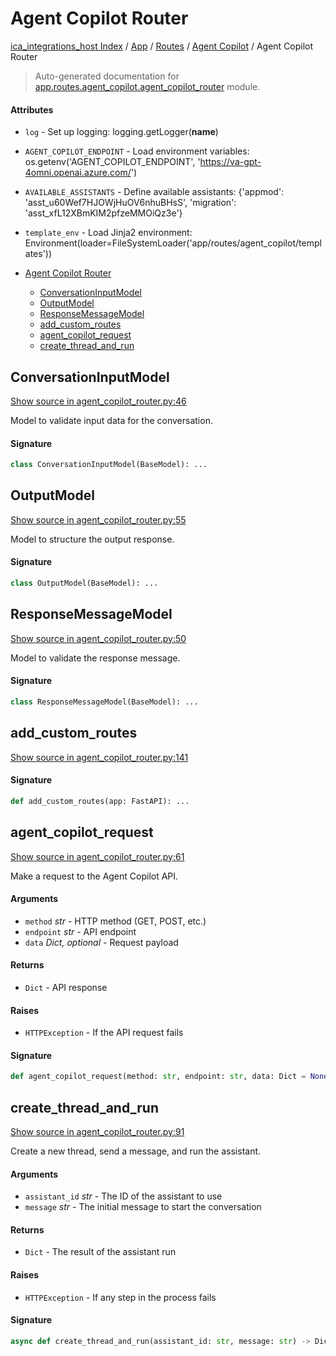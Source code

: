 # Agent Copilot Router

[ica_integrations_host Index](../../../README.md#ica_integrations_host-index) / [App](../../index.md#app) / [Routes](../index.md#routes) / [Agent Copilot](./index.md#agent-copilot) / Agent Copilot Router

> Auto-generated documentation for [app.routes.agent_copilot.agent_copilot_router](https://github.ibm.com/destiny/ica_integrations_host/blob/main/app/routes/agent_copilot/agent_copilot_router.py) module.

#### Attributes

- `log` - Set up logging: logging.getLogger(__name__)

- `AGENT_COPILOT_ENDPOINT` - Load environment variables: os.getenv('AGENT_COPILOT_ENDPOINT', 'https://va-gpt-4omni.openai.azure.com/')

- `AVAILABLE_ASSISTANTS` - Define available assistants: {'appmod': 'asst_u60Wef7HJOWjHuOV6nhuBHsS', 'migration': 'asst_xfL12XBmKIM2pfzeMMOiQz3e'}

- `template_env` - Load Jinja2 environment: Environment(loader=FileSystemLoader('app/routes/agent_copilot/templates'))


- [Agent Copilot Router](#agent-copilot-router)
  - [ConversationInputModel](#conversationinputmodel)
  - [OutputModel](#outputmodel)
  - [ResponseMessageModel](#responsemessagemodel)
  - [add_custom_routes](#add_custom_routes)
  - [agent_copilot_request](#agent_copilot_request)
  - [create_thread_and_run](#create_thread_and_run)

## ConversationInputModel

[Show source in agent_copilot_router.py:46](https://github.ibm.com/destiny/ica_integrations_host/blob/main/app/routes/agent_copilot/agent_copilot_router.py#L46)

Model to validate input data for the conversation.

#### Signature

```python
class ConversationInputModel(BaseModel): ...
```



## OutputModel

[Show source in agent_copilot_router.py:55](https://github.ibm.com/destiny/ica_integrations_host/blob/main/app/routes/agent_copilot/agent_copilot_router.py#L55)

Model to structure the output response.

#### Signature

```python
class OutputModel(BaseModel): ...
```



## ResponseMessageModel

[Show source in agent_copilot_router.py:50](https://github.ibm.com/destiny/ica_integrations_host/blob/main/app/routes/agent_copilot/agent_copilot_router.py#L50)

Model to validate the response message.

#### Signature

```python
class ResponseMessageModel(BaseModel): ...
```



## add_custom_routes

[Show source in agent_copilot_router.py:141](https://github.ibm.com/destiny/ica_integrations_host/blob/main/app/routes/agent_copilot/agent_copilot_router.py#L141)

#### Signature

```python
def add_custom_routes(app: FastAPI): ...
```



## agent_copilot_request

[Show source in agent_copilot_router.py:61](https://github.ibm.com/destiny/ica_integrations_host/blob/main/app/routes/agent_copilot/agent_copilot_router.py#L61)

Make a request to the Agent Copilot API.

#### Arguments

- `method` *str* - HTTP method (GET, POST, etc.)
- `endpoint` *str* - API endpoint
- `data` *Dict, optional* - Request payload

#### Returns

- `Dict` - API response

#### Raises

- `HTTPException` - If the API request fails

#### Signature

```python
def agent_copilot_request(method: str, endpoint: str, data: Dict = None) -> Dict: ...
```



## create_thread_and_run

[Show source in agent_copilot_router.py:91](https://github.ibm.com/destiny/ica_integrations_host/blob/main/app/routes/agent_copilot/agent_copilot_router.py#L91)

Create a new thread, send a message, and run the assistant.

#### Arguments

- `assistant_id` *str* - The ID of the assistant to use
- `message` *str* - The initial message to start the conversation

#### Returns

- `Dict` - The result of the assistant run

#### Raises

- `HTTPException` - If any step in the process fails

#### Signature

```python
async def create_thread_and_run(assistant_id: str, message: str) -> Dict: ...
```
